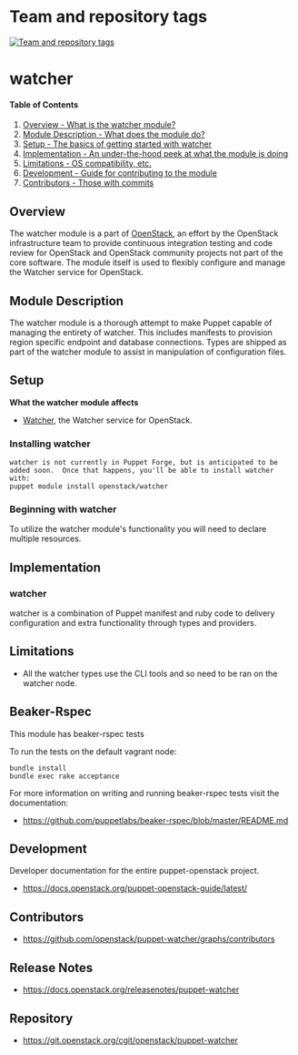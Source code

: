 Team and repository tags
========================

[![Team and repository tags](https://governance.openstack.org/tc/badges/puppet-watcher.svg)](https://governance.openstack.org/tc/reference/tags/index.html)

<!-- Change things from this point on -->

watcher
=======

#### Table of Contents

1. [Overview - What is the watcher module?](#overview)
2. [Module Description - What does the module do?](#module-description)
3. [Setup - The basics of getting started with watcher](#setup)
4. [Implementation - An under-the-hood peek at what the module is doing](#implementation)
5. [Limitations - OS compatibility, etc.](#limitations)
6. [Development - Guide for contributing to the module](#development)
7. [Contributors - Those with commits](#contributors)

Overview
--------

The watcher module is a part of [OpenStack](https://www.openstack.org), an effort by the OpenStack infrastructure team to provide continuous integration testing and code review for OpenStack and OpenStack community projects not part of the core software.  The module itself is used to flexibly configure and manage the Watcher service for OpenStack.

Module Description
------------------

The watcher module is a thorough attempt to make Puppet capable of managing the entirety of watcher.  This includes manifests to provision region specific endpoint and database connections.  Types are shipped as part of the watcher module to assist in manipulation of configuration files.

Setup
-----

**What the watcher module affects**

* [Watcher](https://wiki.openstack.org/wiki/Watcher), the Watcher service for OpenStack.

### Installing watcher

    watcher is not currently in Puppet Forge, but is anticipated to be added soon.  Once that happens, you'll be able to install watcher with:
    puppet module install openstack/watcher

### Beginning with watcher

To utilize the watcher module's functionality you will need to declare multiple resources.

Implementation
--------------

### watcher

watcher is a combination of Puppet manifest and ruby code to delivery configuration and extra functionality through types and providers.

Limitations
------------

* All the watcher types use the CLI tools and so need to be ran on the watcher node.

Beaker-Rspec
------------

This module has beaker-rspec tests

To run the tests on the default vagrant node:

```shell
bundle install
bundle exec rake acceptance
```

For more information on writing and running beaker-rspec tests visit the documentation:

* https://github.com/puppetlabs/beaker-rspec/blob/master/README.md

Development
-----------

Developer documentation for the entire puppet-openstack project.

* https://docs.openstack.org/puppet-openstack-guide/latest/

Contributors
------------

* https://github.com/openstack/puppet-watcher/graphs/contributors

Release Notes
-------------

* https://docs.openstack.org/releasenotes/puppet-watcher

Repository
-------------

* https://git.openstack.org/cgit/openstack/puppet-watcher
